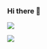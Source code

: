### Hi there 👋

<!--
**youliso/youliso** is a ✨ _special_ ✨ repository because its `README.md` (this file) appears on your GitHub profile.

Here are some ideas to get you started:

- 🔭 I’m currently working on ...
- 🌱 I’m currently learning ...
- 👯 I’m looking to collaborate on ...
- 🤔 I’m looking for help with ...
- 💬 Ask me about ...
- 📫 How to reach me: ...
- 😄 Pronouns: ...
- ⚡ Fun fact: ...
-->


![](https://github-readme-stats.vercel.app/api?username=youliso&count_private=true&show_icons=true)

![](https://github-readme-stats.vercel.app/api/top-langs/?username=youliso&hide=css,html&layout=compact)
